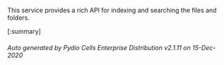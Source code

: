 






This service provides a rich API for indexing and searching the files and folders.

[:summary]

###### Auto generated by Pydio Cells Enterprise Distribution v2.1.11 on 15-Dec-2020
